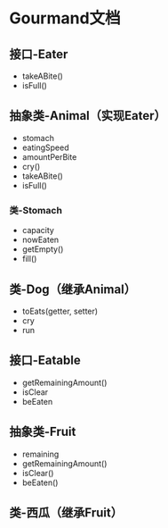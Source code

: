 # Gourmand文档
## 接口-Eater
- takeABite()
- isFull()

## 抽象类-Animal（实现Eater）
- stomach
- eatingSpeed
- amountPerBite
- cry()
- takeABite()
- isFull()

### 类-Stomach
- capacity
- nowEaten
- getEmpty()
- fill()

## 类-Dog（继承Animal）
- toEats(getter, setter)
- cry
- run

## 接口-Eatable
- getRemainingAmount()
- isClear
- beEaten

## 抽象类-Fruit
- remaining
- getRemainingAmount()
- isClear()
- beEaten()

## 类-西瓜（继承Fruit）



